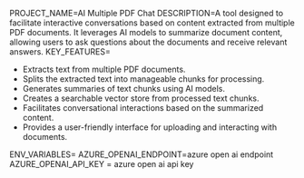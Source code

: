 PROJECT_NAME=AI Multiple PDF Chat
DESCRIPTION=A tool designed to facilitate interactive conversations based on content extracted from multiple PDF documents. It leverages AI models to summarize document content, allowing users to ask questions about the documents and receive relevant answers.
KEY_FEATURES=
- Extracts text from multiple PDF documents.
- Splits the extracted text into manageable chunks for processing.
- Generates summaries of text chunks using AI models.
- Creates a searchable vector store from processed text chunks.
- Facilitates conversational interactions based on the summarized content.
- Provides a user-friendly interface for uploading and interacting with documents.

ENV_VARIABLES=
AZURE_OPENAI_ENDPOINT=azure open ai endpoint
AZURE_OPENAI_API_KEY = azure open ai api key